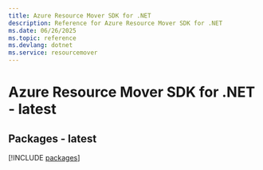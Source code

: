 ```yaml
---
title: Azure Resource Mover SDK for .NET
description: Reference for Azure Resource Mover SDK for .NET
ms.date: 06/26/2025
ms.topic: reference
ms.devlang: dotnet
ms.service: resourcemover
---
```

# Azure Resource Mover SDK for .NET - latest
## Packages - latest
[!INCLUDE [packages](resource-mover-index.md)]